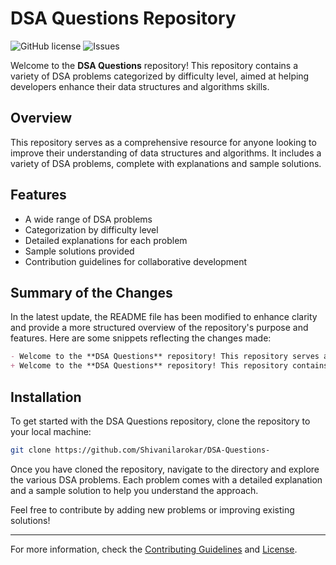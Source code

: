 # DSA Questions Repository

![GitHub license](https://img.shields.io/badge/license-MIT-blue.svg) 
![Issues](https://img.shields.io/github/issues/Shivanilarokar/DSA-Questions-.svg)

Welcome to the **DSA Questions** repository! This repository contains a variety of DSA problems categorized by difficulty level, aimed at helping developers enhance their data structures and algorithms skills.

## Overview
This repository serves as a comprehensive resource for anyone looking to improve their understanding of data structures and algorithms. It includes a variety of DSA problems, complete with explanations and sample solutions.

## Features
- A wide range of DSA problems
- Categorization by difficulty level
- Detailed explanations for each problem
- Sample solutions provided
- Contribution guidelines for collaborative development

## Summary of the Changes
In the latest update, the README file has been modified to enhance clarity and provide a more structured overview of the repository's purpose and features. Here are some snippets reflecting the changes made:

```markdown
- Welcome to the **DSA Questions** repository! This repository serves as a comprehensive resource for anyone looking to improve their understanding of data structures and algorithms.
+ Welcome to the **DSA Questions** repository! This repository contains a variety of DSA problems categorized by difficulty level, aimed at helping developers enhance their data structures and algorithms skills.
```

## Installation
To get started with the DSA Questions repository, clone the repository to your local machine:

```bash
git clone https://github.com/Shivanilarokar/DSA-Questions-
```

Once you have cloned the repository, navigate to the directory and explore the various DSA problems. Each problem comes with a detailed explanation and a sample solution to help you understand the approach.

Feel free to contribute by adding new problems or improving existing solutions!

---

For more information, check the [Contributing Guidelines](CONTRIBUTING.md) and [License](LICENSE).